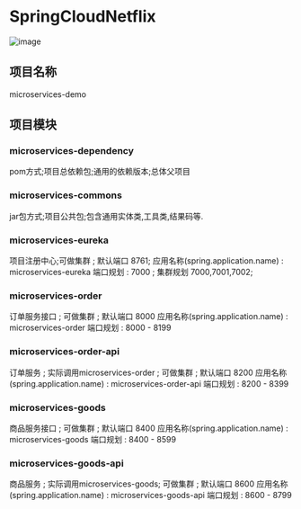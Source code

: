# SpringCloudNetflix

![image](https://user-images.githubusercontent.com/6505469/169628610-386b8d2a-d08d-4954-89c0-947a4a6f02a7.png)


## 项目名称

microservices-demo

## 项目模块

### microservices-dependency

pom方式;项目总依赖包;通用的依赖版本;总体父项目

### microservices-commons

jar包方式;项目公共包;包含通用实体类,工具类,结果码等.

### microservices-eureka

项目注册中心;可做集群 ; 默认端口 8761;
应用名称(spring.application.name) : microservices-eureka
端口规划 : 7000 ; 集群规划 7000,7001,7002;

### microservices-order

订单服务接口 ; 可做集群 ; 默认端口 8000
应用名称(spring.application.name) : microservices-order
端口规划 : 8000 - 8199

### microservices-order-api

订单服务 ; 实际调用microservices-order ; 可做集群 ; 默认端口 8200
应用名称(spring.application.name) : microservices-order-api
端口规划 : 8200 - 8399

### microservices-goods

商品服务接口 ; 可做集群 ; 默认端口 8400
应用名称(spring.application.name) : microservices-goods
端口规划 : 8400 - 8599

### microservices-goods-api
商品服务 ; 实际调用microservices-goods; 可做集群 ; 默认端口 8600
应用名称(spring.application.name) : microservices-goods-api
端口规划 : 8600 - 8799

